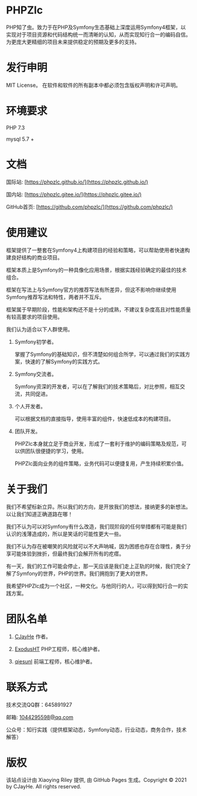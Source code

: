 # PHPZlc

PHP知了虫。致力于在PHP及Symfony生态基础上深度运用Symfony4框架，以实现对于项目资源和代码结构统一而清晰的认知，从而实现知行合一的编码自信。为更庞大更精细的项目未来提供稳定的预期及更多的支持。

# 发行申明

MIT License。 在软件和软件的所有副本中都必须包含版权声明和许可声明。

# 环境要求

PHP 7.3

mysql 5.7 +

# 文档

国际站: [https://phpzlc.github.io/](https://phpzlc.github.io/)

国内站: [https://phpzlc.gitee.io/](https://phpzlc.gitee.io/)

GitHub首页: [https://github.com/phpzlc/](https://github.com/phpzlc/)

# 使用建议

框架提供了一整套在Symfony4上构建项目的经验和策略，可以帮助使用者快速构建良好结构的商业项目。

框架本质上是Symfony的一种具像化应用场景，根据实践经验确定的最佳的技术组合。

框架在写法上与Symfony官方的推荐写法有所差异，但这不影响你继续使用Symfony推荐写法和特性，两者并不互斥。

框架属于早期阶段，性能和架构还不是十分的成熟，不建议复杂度高且对性能质量有较高要求的项目使用。

我们认为适合以下人群使用。

1. Symfony初学者。
    
    掌握了Symfony的基础知识，但不清楚如何组合所学，可以通过我们的实践方案，快速的了解Symfony的实践方式。

2. Symfony交流者。

    Symfony资深的开发者，可以在了解我们的技术策略后，对比参照，相互交流，共同促进。

3. 个人开发者。

    可以根据文档的直接指导，使用丰富的组件，快速低成本的构建项目。

4. 团队开发。

    PHPZlc本身就立足于商业开发，形成了一套利于维护的编码策略及规范，可以供团队很便捷的学习，使用。
    
    PHPZlc面向业务的组件策略，业务代码可以便捷复用，产生持续积累价值。

# 关于我们

我们不希望标新立异。所以我们的方向，是开放我们的想法，接纳更多的新想法。以让我们知道正确道路在哪！

我们不认为可以对Symfony有什么改造，我们现阶段的任何举措都有可能是我们认识的浅薄造成的，所以是笑话的可能性更大一些。

我们不认为存在被嘲笑的风险就可以不大声呐喊，因为困惑也存在合理性，勇于分享可能体验到挫折，但最终我们会解开所有的疙瘩。

有一天，我们的工作可能会停止，那一天应该是我们走上正轨的时候，我们完全了解了Symfony的世界，PHP的世界。我们拥抱到了更大的世界。

我希望PHPZlc成为一个社区，一种文化。与他同行的人，可以得到知行合一的实践方案。


# 团队名单

1. [CJayHe](https://github.com/CJayHe) 作者。

2. [ExodusHT](https://github.com/ExodusHT) PHP工程师，核心维护者。

3. [qiesunl](https://github.com/qiesunl) 前端工程师，核心维护者。

# 联系方式

技术交流QQ群：645891927 

邮箱: 1044295598@qq.com

公众号：知行实践（提供框架动态，Symfony动态，行业动态，商务合作，技术解答）

# 版权

该站点设计由 Xiaoying Riley 提供, 由 GitHub Pages 生成。Copyright © 2021 by CJayHe. All rights reserved.






